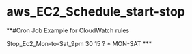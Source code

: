# aws_EC2_Schedule_start-stop

**#Cron Job Example for CloudWatch rules

Stop_Ec2_Mon-to-Sat_9pm
30 15 ? * MON-SAT ***
